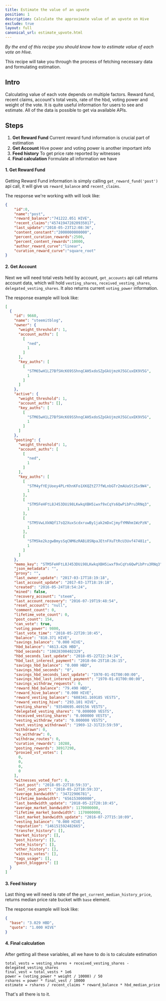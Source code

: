```yaml
---
title: Estimate the value of an upvote
position: 1
description: Calculate the approximate value of an upvote on Hive
exclude: true
layout: full
canonical_url: estimate_upvote.html
---
```


*By the end of this recipe you should know how to estimate value of each vote on Hive.*

This recipe will take you through the process of fetching necessary data and formulating estimation.

## Intro 

Calculating value of each vote depends on multiple factors. Reward fund, recent claims, account's total vests, rate of the hbd, voting power and weight of the vote. It is quite useful information for users to see and estimate. All of the data is possible to get via available APIs.

## Steps

1. **Get Reward Fund** Current reward fund information is crucial part of estimation
1. **Get Account** Hive power and voting power is another important info
1. **Feed history** To get price rate reported by witnesses
1. **Final calculation** Formulate all information we have


#### 1. Get Reward Fund

Getting Reward Fund information is simply calling `get_reward_fund('post')` api call, it will give us `reward_balance` and `recent_claims`.

The response we're working with will look like:

```json
{
	"id":0,
	"name":"post",
	"reward_balance":"741222.051 HIVE",
	"recent_claims":"457419472820935017",
	"last_update":"2018-05-23T12:08:36",
	"content_constant":"2000000000000",
	"percent_curation_rewards":2500,
	"percent_content_rewards":10000,
	"author_reward_curve":"linear",
	"curation_reward_curve":"square_root"
}
```

#### 2. Get Account

Next we will need total vests held by account, `get_accounts` api call returns account data, which will hold `vesting_shares`, `received_vesting_shares`, `delegated_vesting_shares`. It also returns current `voting_power` information.

The response example will look like:

```json
[
  {
    "id": 9660,
    "name": "steemitblog",
    "owner": {
      "weight_threshold": 1,
      "account_auths": [
        [
          "ned",
          1
        ]
      ],
      "key_auths": [
        [
          "STM65wH1LZ7BfSHcK69SShnqCAH5xdoSZpGkUjmzHJ5GCuxEK9V5G",
          1
        ]
      ]
    },
    "active": {
      "weight_threshold": 1,
      "account_auths": [],
      "key_auths": [
        [
          "STM65wH1LZ7BfSHcK69SShnqCAH5xdoSZpGkUjmzHJ5GCuxEK9V5G",
          1
        ]
      ]
    },
    "posting": {
      "weight_threshold": 1,
      "account_auths": [
        [
          "ned",
          1
        ]
      ],
      "key_auths": [
        [
          "STM4yfYEjUoey4PLrKhnKFo1XKQZtZ77fWLnbGTr2mAUaSt2Sx9W4",
          1
        ],
        [
          "STM5FeHFtL8J453DUi98LKwkqXBH5iwxf9xCqYs6QwPibPru3RNq3",
          1
        ],
        [
          "STM5VwLXkNQf17sQ2XuxScdxruwBy1jak2mDxCjmyfYMNhm1WzPzN",
          1
        ],
        [
          "STM5ke2kzgwBmysSqCNM6zRABi8SNpaJEtnFXuTtRcU3Uvf47481z",
          1
        ]
      ]
    },
    "memo_key": "STM5FeHFtL8J453DUi98LKwkqXBH5iwxf9xCqYs6QwPibPru3RNq3",
    "json_metadata": "",
    "proxy": "",
    "last_owner_update": "2017-03-17T18:19:18",
    "last_account_update": "2017-03-17T18:19:18",
    "created": "2016-05-24T18:54:24",
    "mined": false,
    "recovery_account": "steem",
    "last_account_recovery": "2016-07-19T19:48:54",
    "reset_account": "null",
    "comment_count": 0,
    "lifetime_vote_count": 0,
    "post_count": 154,
    "can_vote": true,
    "voting_power": 9800,
    "last_vote_time": "2018-05-22T20:10:45",
    "balance": "810.371 HIVE",
    "savings_balance": "0.000 HIVE",
    "hbd_balance": "4613.426 HBD",
    "hbd_seconds": "10828300402329",
    "hbd_seconds_last_update": "2018-05-22T22:34:24",
    "hbd_last_interest_payment": "2018-04-25T18:26:15",
    "savings_hbd_balance": "0.000 HBD",
    "savings_hbd_seconds": "0",
    "savings_hbd_seconds_last_update": "1970-01-01T00:00:00",
    "savings_hbd_last_interest_payment": "1970-01-01T00:00:00",
    "savings_withdraw_requests": 0,
    "reward_hbd_balance": "79.490 HBD",
    "reward_hive_balance": "0.000 HIVE",
    "reward_vesting_balance": "608341.169185 VESTS",
    "reward_vesting_hive": "293.101 HIVE",
    "vesting_shares": "93540695.469156 VESTS",
    "delegated_vesting_shares": "0.000000 VESTS",
    "received_vesting_shares": "0.000000 VESTS",
    "vesting_withdraw_rate": "0.000000 VESTS",
    "next_vesting_withdrawal": "1969-12-31T23:59:59",
    "withdrawn": 0,
    "to_withdraw": 0,
    "withdraw_routes": 0,
    "curation_rewards": 10288,
    "posting_rewards": 38917298,
    "proxied_vsf_votes": [
      0,
      0,
      0,
      0
    ],
    "witnesses_voted_for": 0,
    "last_post": "2018-05-22T18:59:33",
    "last_root_post": "2018-05-22T18:59:33",
    "average_bandwidth": "34722906781",
    "lifetime_bandwidth": "656153000000",
    "last_bandwidth_update": "2018-05-22T20:10:45",
    "average_market_bandwidth": 1170000000,
    "lifetime_market_bandwidth": 1170000000,
    "last_market_bandwidth_update": "2016-07-27T15:10:09",
    "vesting_balance": "0.000 HIVE",
    "reputation": "146151592482665",
    "transfer_history": [],
    "market_history": [],
    "post_history": [],
    "vote_history": [],
    "other_history": [],
    "witness_votes": [],
    "tags_usage": [],
    "guest_bloggers": []
  }
]
```



#### 3. Feed history

Last thing we will need is rate of the `get_current_median_history_price`, returns median price rate bucket with `base` element.

The response example will look like:

```json
{
  "base": "3.029 HBD",
  "quote": "1.000 HIVE"
}
```

#### 4. Final calculation

After getting all these variables, all we have to do is to calculate estimation

```
total_vests = vesting_shares + received_vesting_shares - delegated_vesting_shares
final_vest = total_vests * 1e6
power = (voting_power * weight / 10000) / 50
rshares = power * final_vest / 10000
estimate = rshares / recent_claims * reward_balance * hbd_median_price
```

That's all there is to it.

